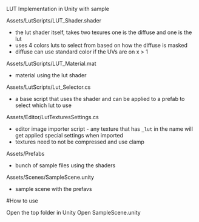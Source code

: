 LUT Implementation in Unity with sample

Assets/LutScripts/LUT_Shader.shader
  - the lut shader itself, takes two texures one is the diffuse and one is the lut
  - uses 4 colors luts to select from based on how the diffuse is masked 
  - diffuse can use standard color if the UVs are on x > 1

Assets/LutScripts/LUT_Material.mat
  - material using the lut shader

Assets/LutScripts/Lut_Selector.cs
  - a base script that uses the shader and can be applied to a prefab to select which lut to use

Assets/Editor/LutTexturesSettings.cs
  - editor image importer script - any texture that has `_lut` in the name will get applied special settings when imported
  - textures need to not be compressed and use clamp 
  
Assets/Prefabs
  - bunch of sample files using the shaders
  
Assets/Scenes/SampleScene.unity
  - sample scene with the prefavs
  
#How to use

Open the top folder in Unity
Open SampleScene.unity
